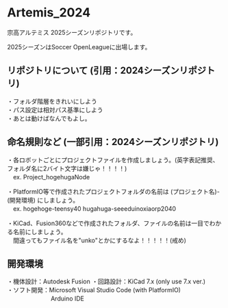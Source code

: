 # Artemis_2024

宗高アルテミス 2025シーズンリポジトリです。

2025シーズンはSoccer OpenLeagueに出場します。

## リポジトリについて (引用：2024シーズンリポジトリ)
・フォルダ階層をきれいにしよう  
・パス設定は相対パス基準にしよう  
・あとは動けばなんでもよし。  

## 命名規則など (一部引用：2024シーズンリポジトリ)
・各ロボットごとにプロジェクトファイルを作成しましょう。(英字表記推奨、フォルダ名に2バイト文字は嫌じゃ！！！！)  
　ex. Project_hogehugaNode

・PlatformIO等で作成されたプロジェクトフォルダの名前は (プロジェクト名)-(開発環境) にしましょう。  
　ex. hogehoge-teensy40 hugahuga-seeeduinoxiaorp2040
 
・KiCad、Fusion360などで作成されたフォルダ、ファイルの名前は一目でわかる名前にしましょう。  
　間違ってもファイル名を"unko"とかにするなよ！！！！！(戒め)

 ## 開発環境
 ・機体設計：Autodesk Fusion 
 ・回路設計：KiCad 7.x (only use 7.x ver.)  
 ・ソフト開発：Microsoft Visual Studio Code (with PlatformIO)
　　　　　　　 Arduino IDE  
